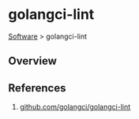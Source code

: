 # golangci-lint

[Software](README.md#G) > golangci-lint

## Overview


## References

1. [github.com/golangci/golangci-lint](https://github.com/golangci/golangci-lint)